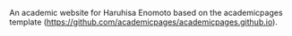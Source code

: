 An academic website for Haruhisa Enomoto based on the academicpages template (https://github.com/academicpages/academicpages.github.io).
